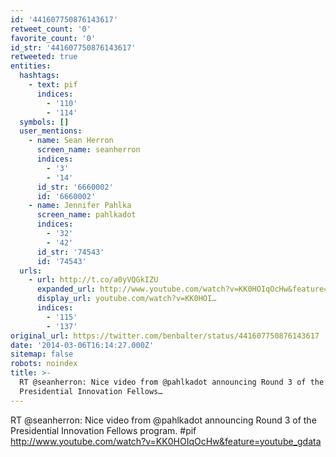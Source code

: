 ```yaml
---
id: '441607750876143617'
retweet_count: '0'
favorite_count: '0'
id_str: '441607750876143617'
retweeted: true
entities:
  hashtags:
    - text: pif
      indices:
        - '110'
        - '114'
  symbols: []
  user_mentions:
    - name: Sean Herron
      screen_name: seanherron
      indices:
        - '3'
        - '14'
      id_str: '6660002'
      id: '6660002'
    - name: Jennifer Pahlka
      screen_name: pahlkadot
      indices:
        - '32'
        - '42'
      id_str: '74543'
      id: '74543'
  urls:
    - url: http://t.co/a0yVQGkIZU
      expanded_url: http://www.youtube.com/watch?v=KK0HOIqOcHw&feature=youtube_gdata
      display_url: youtube.com/watch?v=KK0HOI…
      indices:
        - '115'
        - '137'
original_url: https://twitter.com/benbalter/status/441607750876143617
date: '2014-03-06T16:14:27.000Z'
sitemap: false
robots: noindex
title: >-
  RT @seanherron: Nice video from @pahlkadot announcing Round 3 of the
  Presidential Innovation Fellows…
---
```


RT @seanherron: Nice video from @pahlkadot announcing Round 3 of the Presidential Innovation Fellows program. #pif http://www.youtube.com/watch?v=KK0HOIqOcHw&feature=youtube_gdata